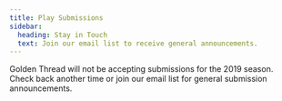 ```yaml
---
title: Play Submissions
sidebar:
  heading: Stay in Touch
  text: Join our email list to receive general announcements.
---
```

Golden Thread will not be accepting submissions for the 2019 season. Check back another time or join our email list for general submission announcements.
